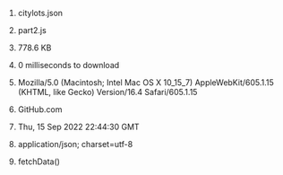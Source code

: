 1. citylots.json

2. part2.js

3. 778.6 KB

4. 0 milliseconds to download

5. Mozilla/5.0 (Macintosh; Intel Mac OS X 10_15_7) AppleWebKit/605.1.15 (KHTML, like Gecko) Version/16.4 Safari/605.1.15
   
6. GitHub.com
   
7. Thu, 15 Sep 2022 22:44:30 GMT

8. application/json; charset=utf-8

9. fetchData()